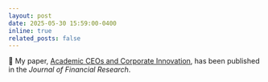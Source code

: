 ```yaml
---
layout: post
date: 2025-05-30 15:59:00-0400
inline: true
related_posts: false
---
```


‍📄 My paper, [Academic CEOs and Corporate Innovation](http://doi.org/10.1111/jfir.12469), has been published in the _Journal of Financial Research_.

